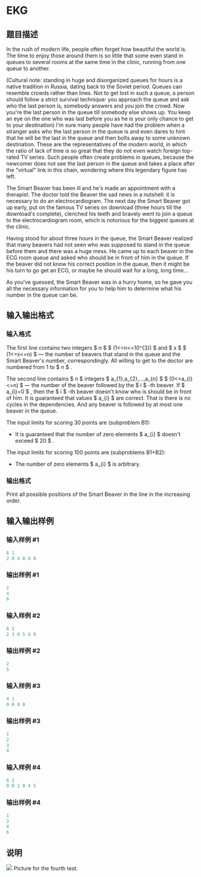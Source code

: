 # EKG

## 题目描述

In the rush of modern life, people often forget how beautiful the world is. The time to enjoy those around them is so little that some even stand in queues to several rooms at the same time in the clinic, running from one queue to another.

(Cultural note: standing in huge and disorganized queues for hours is a native tradition in Russia, dating back to the Soviet period. Queues can resemble crowds rather than lines. Not to get lost in such a queue, a person should follow a strict survival technique: you approach the queue and ask who the last person is, somebody answers and you join the crowd. Now you're the last person in the queue till somebody else shows up. You keep an eye on the one who was last before you as he is your only chance to get to your destination) I'm sure many people have had the problem when a stranger asks who the last person in the queue is and even dares to hint that he will be the last in the queue and then bolts away to some unknown destination. These are the representatives of the modern world, in which the ratio of lack of time is so great that they do not even watch foreign top-rated TV series. Such people often create problems in queues, because the newcomer does not see the last person in the queue and takes a place after the "virtual" link in this chain, wondering where this legendary figure has left.

The Smart Beaver has been ill and he's made an appointment with a therapist. The doctor told the Beaver the sad news in a nutshell: it is necessary to do an electrocardiogram. The next day the Smart Beaver got up early, put on the famous TV series on download (three hours till the download's complete), clenched his teeth and bravely went to join a queue to the electrocardiogram room, which is notorious for the biggest queues at the clinic.

Having stood for about three hours in the queue, the Smart Beaver realized that many beavers had not seen who was supposed to stand in the queue before them and there was a huge mess. He came up to each beaver in the ECG room queue and asked who should be in front of him in the queue. If the beaver did not know his correct position in the queue, then it might be his turn to go get an ECG, or maybe he should wait for a long, long time...

As you've guessed, the Smart Beaver was in a hurry home, so he gave you all the necessary information for you to help him to determine what his number in the queue can be.

## 输入输出格式

### 输入格式

The first line contains two integers $ n $ $ (1<=n<=10^{3}) $ and $ x $ $ (1<=x<=n) $ — the number of beavers that stand in the queue and the Smart Beaver's number, correspondingly. All willing to get to the doctor are numbered from 1 to $ n $ .

The second line contains $ n $ integers $ a_{1},a_{2},...,a_{n} $ $ (0<=a_{i}<=n) $ — the number of the beaver followed by the $ i $ -th beaver. If $ a_{i}=0 $ , then the $ i $ -th beaver doesn't know who is should be in front of him. It is guaranteed that values $ a_{i} $ are correct. That is there is no cycles in the dependencies. And any beaver is followed by at most one beaver in the queue.

The input limits for scoring 30 points are (subproblem B1):

- It is guaranteed that the number of zero elements $ a_{i} $ doesn't exceed $ 20 $ .

The input limits for scoring 100 points are (subproblems B1+B2):

- The number of zero elements $ a_{i} $ is arbitrary.

### 输出格式

Print all possible positions of the Smart Beaver in the line in the increasing order.

## 输入输出样例

### 输入样例 #1

```cpp
6 1
2 0 4 0 6 0

```
### 输出样例 #1

```cpp
2
4
6

```
### 输入样例 #2

```cpp
6 2
2 3 0 5 6 0

```
### 输出样例 #2

```cpp
2
5

```
### 输入样例 #3

```cpp
4 1
0 0 0 0

```
### 输出样例 #3

```cpp
1
2
3
4

```
### 输入样例 #4

```cpp
6 2
0 0 1 0 4 5

```
### 输出样例 #4

```cpp
1
3
4
6

```
## 说明

 ![](https://cdn.luogu.com.cn/upload/vjudge_pic/CF316B1/31de11389c7b49bd9c7634a8f74942a9715f1a25.png) Picture for the fourth test.

